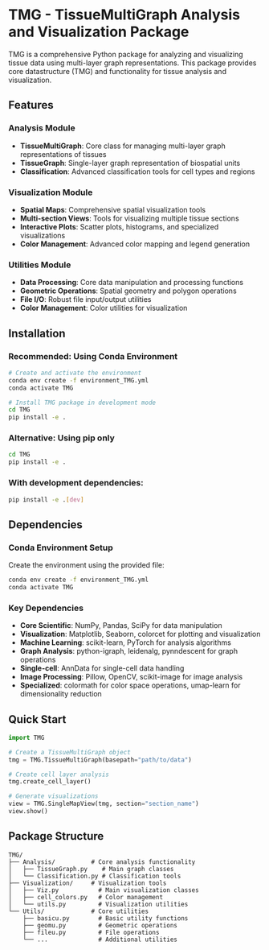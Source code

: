 # TMG - TissueMultiGraph Analysis and Visualization Package

TMG is a comprehensive Python package for analyzing and visualizing tissue data using multi-layer graph representations. This package provides core datastructure (TMG) and functionality for tissue analysis and visualization.

## Features

### Analysis Module
- **TissueMultiGraph**: Core class for managing multi-layer graph representations of tissues
- **TissueGraph**: Single-layer graph representation of biospatial units
- **Classification**: Advanced classification tools for cell types and regions

### Visualization Module  
- **Spatial Maps**: Comprehensive spatial visualization tools
- **Multi-section Views**: Tools for visualizing multiple tissue sections
- **Interactive Plots**: Scatter plots, histograms, and specialized visualizations
- **Color Management**: Advanced color mapping and legend generation

### Utilities Module
- **Data Processing**: Core data manipulation and processing functions
- **Geometric Operations**: Spatial geometry and polygon operations
- **File I/O**: Robust file input/output utilities
- **Color Management**: Color utilities for visualization

## Installation

### Recommended: Using Conda Environment
```bash
# Create and activate the environment
conda env create -f environment_TMG.yml
conda activate TMG

# Install TMG package in development mode
cd TMG
pip install -e .
```

### Alternative: Using pip only
```bash
cd TMG
pip install -e .
```

### With development dependencies:
```bash
pip install -e .[dev]
```

## Dependencies

### Conda Environment Setup
Create the environment using the provided file:
```bash
conda env create -f environment_TMG.yml
conda activate TMG
```

### Key Dependencies
- **Core Scientific**: NumPy, Pandas, SciPy for data manipulation
- **Visualization**: Matplotlib, Seaborn, colorcet for plotting and visualization
- **Machine Learning**: scikit-learn, PyTorch for analysis algorithms
- **Graph Analysis**: python-igraph, leidenalg, pynndescent for graph operations
- **Single-cell**: AnnData for single-cell data handling
- **Image Processing**: Pillow, OpenCV, scikit-image for image analysis
- **Specialized**: colormath for color space operations, umap-learn for dimensionality reduction

## Quick Start

```python
import TMG

# Create a TissueMultiGraph object
tmg = TMG.TissueMultiGraph(basepath="path/to/data")

# Create cell layer analysis
tmg.create_cell_layer()

# Generate visualizations
view = TMG.SingleMapView(tmg, section="section_name")
view.show()
```

## Package Structure

```
TMG/
├── Analysis/          # Core analysis functionality
│   ├── TissueGraph.py    # Main graph classes
│   └── Classification.py # Classification tools
├── Visualization/     # Visualization tools
│   ├── Viz.py           # Main visualization classes
│   ├── cell_colors.py   # Color management
│   └── utils.py         # Visualization utilities
└── Utils/             # Core utilities
    ├── basicu.py        # Basic utility functions
    ├── geomu.py         # Geometric operations
    ├── fileu.py         # File operations
    └── ...              # Additional utilities
```

